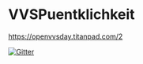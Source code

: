 # VVSPuentklichkeit

https://openvvsday.titanpad.com/2

[![Gitter](https://badges.gitter.im/Join%20Chat.svg)](https://gitter.im/stz-online/VVSPuentklichkeit?utm_source=badge&utm_medium=badge&utm_campaign=pr-badge&utm_content=badge)

